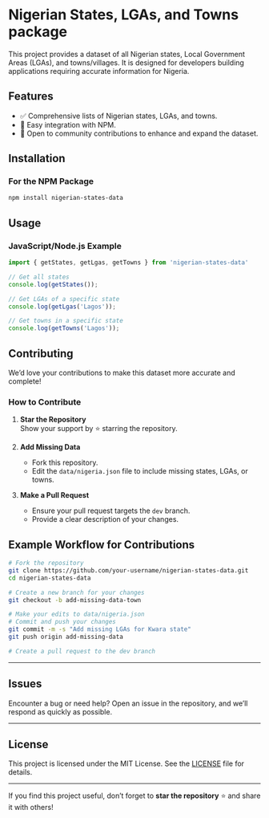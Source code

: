 # Nigerian States, LGAs, and Towns package

This project provides a dataset of all Nigerian states, Local Government Areas (LGAs), and towns/villages. It is designed for developers building applications requiring accurate information for Nigeria.

## Features

- ✅ Comprehensive lists of Nigerian states, LGAs, and towns.
- 🔧 Easy integration with NPM.
- 🤝 Open to community contributions to enhance and expand the dataset.


## Installation

### For the NPM Package

```bash
npm install nigerian-states-data
```

## Usage

### JavaScript/Node.js Example

```javascript
import { getStates, getLgas, getTowns } from 'nigerian-states-data'

// Get all states
console.log(getStates());

// Get LGAs of a specific state
console.log(getLgas('Lagos'));

// Get towns in a specific state
console.log(getTowns('Lagos'));
```


## Contributing

We’d love your contributions to make this dataset more accurate and complete!

### How to Contribute

1. **Star the Repository**  
   Show your support by ⭐️ starring the repository.

2. **Add Missing Data**  
   - Fork this repository.
   - Edit the `data/nigeria.json` file to include missing states, LGAs, or towns.

3. **Make a Pull Request**  
   - Ensure your pull request targets the `dev` branch.
   - Provide a clear description of your changes.


## Example Workflow for Contributions

```bash
# Fork the repository
git clone https://github.com/your-username/nigerian-states-data.git
cd nigerian-states-data

# Create a new branch for your changes
git checkout -b add-missing-data-town

# Make your edits to data/nigeria.json
# Commit and push your changes
git commit -m -s "Add missing LGAs for Kwara state"
git push origin add-missing-data

# Create a pull request to the dev branch
```

---

## Issues

Encounter a bug or need help? Open an issue in the repository, and we’ll respond as quickly as possible.

---

## License

This project is licensed under the MIT License. See the [LICENSE](LICENSE) file for details.

---

If you find this project useful, don’t forget to **star the repository** ⭐️ and share it with others!
